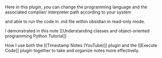 Here in this plugin, you can change the programming language and  the associated complier/ interpreter path according to your system 

and able to run the code in .md file within obsidian in read-only mode.


I demonstrated in this note [[Understanding classes and object-oriented programming Python Tutorial]] 

How I use both the [[Timestamp Notes (YouTube)]] plugin and the [[Execute Code]] plugin together to take and organize notes more effectively.
